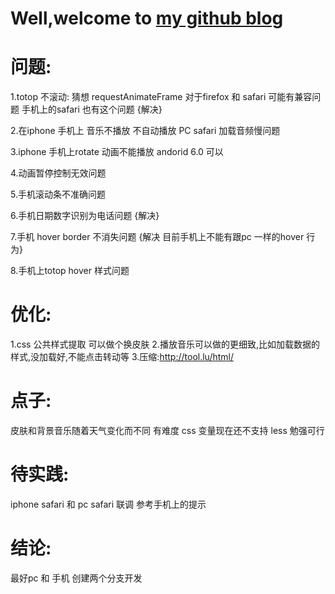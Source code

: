 
# Well,welcome to  [my github blog](http://yuqi17.github.io)


# 问题:
1.totop 不滚动:
猜想 requestAnimateFrame 对于firefox 和 safari 可能有兼容问题 手机上的safari 也有这个问题  {解决}

2.在iphone 手机上 音乐不播放  不自动播放  PC safari 加载音频慢问题

3.iphone 手机上rotate 动画不能播放   andorid 6.0 可以

4.动画暂停控制无效问题

5.手机滚动条不准确问题

6.手机日期数字识别为电话问题   {解决}

7.手机 hover border 不消失问题   {解决 目前手机上不能有跟pc 一样的hover 行为}

8.手机上totop hover 样式问题

# 优化:
1.css 公共样式提取  可以做个换皮肤
2.播放音乐可以做的更细致,比如加载数据的样式,没加载好,不能点击转动等
3.压缩:http://tool.lu/html/

# 点子:
皮肤和背景音乐随着天气变化而不同  有难度 css 变量现在还不支持 less 勉强可行

# 待实践:
iphone  safari 和 pc safari 联调  参考手机上的提示

# 结论:
最好pc 和 手机 创建两个分支开发

